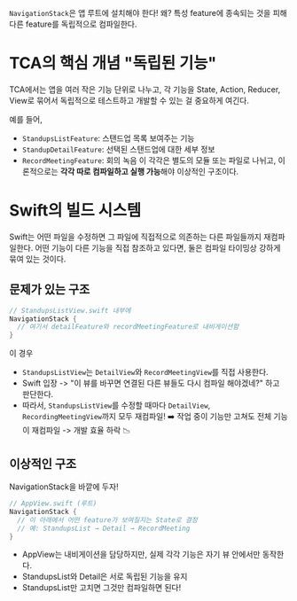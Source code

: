 `NavigationStack`은 앱 루트에 설치해야 한다! 왜? 특성 feature에 종속되는 것을 피해 다른 feature를 독립적으로 컴파일한다.
# TCA의 핵심 개념 "독립된 기능"
TCA에서는 앱을 여러 작은 기능 단위로 나누고, 각 기능을 State, Action, Reducer, View로 묶어서 독립적으로 테스트하고 개발할 수 있는 걸 중요하게 여긴다.

예를 들어,
- `StandupsListFeature`: 스탠드업 목록 보여주는 기능
- `StandupDetailFeature`: 선택된 스탠드업에 대한 세부 정보
- `RecordMeetingFeature`: 회의 녹음
이 각각은 별도의 모듈 또는 파일로 나뉘고, 이론적으로는 **각각 따로 컴파일하고 실행 가능**해야 이상적인 구조이다.

# Swift의 빌드 시스템
Swift는 어떤 파일을 수정하면 그 파일에 직접적으로 의존하는 다른 파일들까지 재컴파일한다.
어떤 기능이 다른 기능을 직접 참조하고 있다면, 둘은 컴파일 타이밍상 강하게 묶여 있는 것이다.

## 문제가 있는 구조
```swift
// StandupsListView.swift 내부에
NavigationStack {
  // 여기서 detailFeature와 recordMeetingFeature로 내비게이션함
}
```
이 경우
- `StandupsListView`는 `DetailView`와 `RecordMeetingView`를 직접 사용한다.
- Swift 입장 -> "이 뷰를 바꾸면 연결된 다른 뷰들도 다시 컴파일 해야겠네?" 하고 판단한다.
- 따라서, `StandupsListView`를 수정할 때마다 `DetailView`, `RecordingMeetingView`까지 모두 재컴파일!
➡️ 작업 중이 기능만 고쳐도 전체 기능이 재컴파일 -> 개발 효율 하락 📉

## 이상적인 구조
NavigationStack을 바깥에 두자!
```swift
// AppView.swift (루트)
NavigationStack {
  // 이 아래에서 어떤 feature가 보여질지는 State로 결정
  // 예: StandupsList → Detail → RecordMeeting
}
```
- AppView는 내비게이션을 담당하지만, 실제 각각 기능은 자기 뷰 안에서만 동작한다.
- StandupsList와 Detail은 서로 독립된 기능을 유지
- StandupsList만 고치면 그것만 컴파일하면 된다!